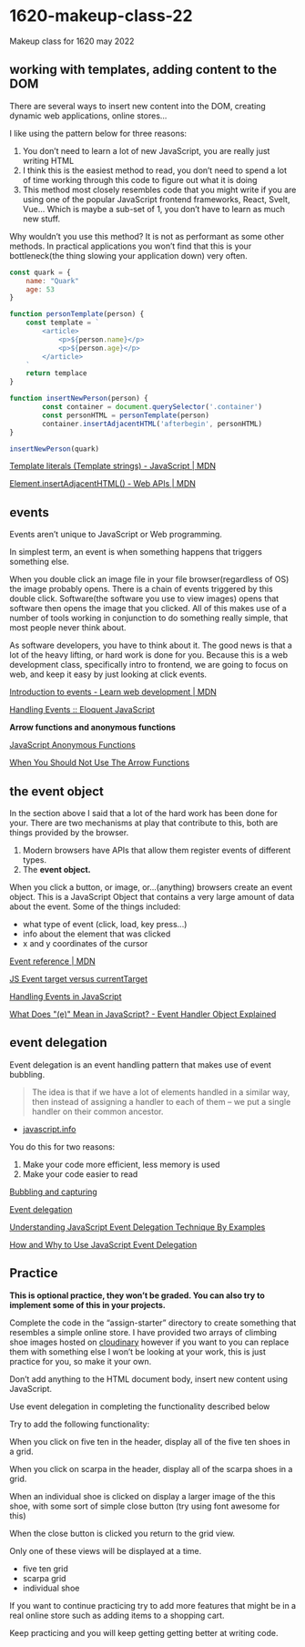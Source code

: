 # 1620-makeup-class-22

Makeup class for 1620 may 2022

## working with templates, adding content to the DOM

There are several ways to insert new content into the DOM, creating dynamic web applications, online stores...

I like using the pattern below for three reasons:

1. You don’t need to learn a lot of new JavaScript, you are really just writing HTML
2. I think this is the easiest method to read, you don’t need to spend a lot of time working through this code to figure out what it is doing
3. This method most closely resembles code that you might write if you are using one of the popular JavaScript frontend frameworks, React, Svelt, Vue...
Which is maybe a sub-set of 1, you don’t have to learn as much new stuff.

Why wouldn’t you use this method? It is not as performant as some other methods. In practical applications you won’t find that this is your bottleneck(the thing slowing your application down) very often.

```jsx
const quark = {
	name: "Quark"
	age: 53
}

function personTemplate(person) {
	const template = `
		<article>
			<p>${person.name}</p>
			<p>${person.age}</p>
		</article>
	`
	return templace
}

function insertNewPerson(person) {
		const container = document.querySelector('.container')
		const personHTML = personTemplate(person)
		container.insertAdjacentHTML('afterbegin', personHTML)
}

insertNewPerson(quark)
```

[Template literals (Template strings) - JavaScript | MDN](https://developer.mozilla.org/en-US/docs/Web/JavaScript/Reference/Template_literals)

[Element.insertAdjacentHTML() - Web APIs | MDN](https://developer.mozilla.org/en-US/docs/Web/API/Element/insertAdjacentHTML)

## events

Events aren’t unique to JavaScript or Web programming.

In simplest term, an event is when something happens that triggers something else.

When you double click an image file in your file browser(regardless of OS) the image probably opens. There is a chain of events triggered by this double click. Software(the software you use to view images) opens that software then opens the image that you clicked.  All of this makes use of a number of tools working in conjunction to do something really simple, that most people never think about. 

As software developers, you have to think about it. The good news is that a lot of the heavy lifting, or hard work is done for you. Because this is a web development class, specifically intro to frontend, we are going to focus on web, and keep it easy by just looking at click events.

[Introduction to events - Learn web development | MDN](https://developer.mozilla.org/en-US/docs/Learn/JavaScript/Building_blocks/Events)

[Handling Events :: Eloquent JavaScript](https://eloquentjavascript.net/15_event.html)

**Arrow functions and anonymous functions**

[JavaScript Anonymous Functions](https://www.javascripttutorial.net/javascript-anonymous-functions/)

[When You Should Not Use The Arrow Functions](https://www.javascripttutorial.net/es6/when-you-should-not-use-arrow-functions/)

## the event object

In the section above I said that a lot of the hard work has been done for your. There are two mechanisms at play that contribute to this, both are things provided by the browser.

1. Modern browsers have APIs that allow them register events of different types.
2. The **event object.**

When you click a button, or image, or...(anything) browsers create an event object. This is a JavaScript Object that contains a very large amount of data about the event. Some of the things included:

- what type of event (click, load, key press...)
- info about the element that was clicked
- x and y coordinates of the cursor

[Event reference | MDN](https://developer.mozilla.org/en-US/docs/Web/Events)

[JS Event target versus currentTarget](https://www.youtube.com/watch?v=SpatM1W5wRQ)

[Handling Events in JavaScript](https://www.javascripttutorial.net/javascript-dom/handling-events-in-javascript/)

[What Does "(e)" Mean in JavaScript? - Event Handler Object Explained](https://www.youtube.com/watch?v=_BVkOvpyRI0)

## event delegation

Event delegation is an event handling pattern that makes use of event bubbling.

> The idea is that if we have a lot of elements handled in a similar way, then instead of assigning a handler to each of them – we put a single handler on their common ancestor.
- [javascript.info](https://javascript.info/event-delegation)
> 

You do this for two reasons:

1. Make your code more efficient, less memory is used
2. Make your code easier to read

[Bubbling and capturing](https://javascript.info/bubbling-and-capturing)

[Event delegation](https://javascript.info/event-delegation)

[Understanding JavaScript Event Delegation Technique By Examples](https://www.javascripttutorial.net/javascript-dom/javascript-event-delegation/)

[How and Why to Use JavaScript Event Delegation](https://techstacker.com/javascript-event-delegation/)

## Practice

**This is optional practice, they won’t be graded. You can also try to implement some of this in your projects.**

Complete the code in the “assign-starter” directory to create something that resembles a simple online store. I have provided two arrays of climbing shoe images hosted on [cloudinary](https://cloudinary.com/) however if you want to you can replace them with something else I won’t be looking at your work, this is just practice for you, so make it your own.

Don’t add anything to the HTML document body, insert new content using JavaScript.

Use event delegation in completing the functionality described below

Try to add the following functionality:

When you click on five ten in the header, display all of the five ten shoes in a grid.

When you click on scarpa in the header, display all of the scarpa shoes in a grid.

When an individual shoe is clicked on display a larger image of the this shoe, with some sort of simple close button (try using font awesome for this)

When the close button is clicked you return to the grid view.

Only one of these views will be displayed at a time.

- five ten grid
- scarpa grid
- individual shoe

If you want to continue practicing try to add more features that might be in a real online store such as adding items to a shopping cart.

Keep practicing and you will keep getting getting better at writing code.
